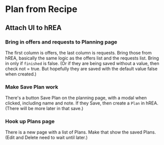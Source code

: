 # Plan from Recipe 

## Attach UI to hREA

### Bring in offers and requests to Planning page

The first column is offers, the last column is requests.  Bring those from hREA, basically the same logic as the offers list and the requests list.  Bring in only if `finished` is false.  (Or if they are being saved without a value, then check not = true.  But hopefully they are saved with the default value false when created.)

### Make Save Plan work

There's a button Save Plan on the planning page, with a modal when clicked, including name and note.  If they Save, then create a `Plan` in hREA.  (There will be more later in that save.)

### Hook up Plans page

There is a new page with a list of Plans.  Make that show the saved Plans.  (Edit and Delete need to wait until later.)
